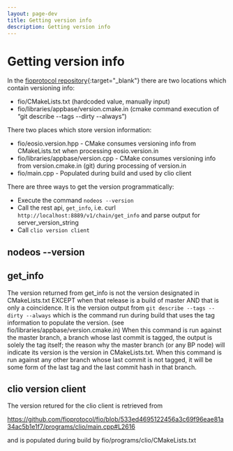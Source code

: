 ```yaml
---
layout: page-dev
title: Getting version info
description: Getting version info
---
```


# Getting version info

In the [fioprotocol repository](https://github.com/fioprotocol/fio){:target="_blank"} there are two locations which contain versioning info:

* fio/CMakeLists.txt (hardcoded value, manually input)
* fio/libraries/appbase/version.cmake.in (cmake command execution of “git describe --tags --dirty --always”) 

There two places which store version information:

* fio/eosio.version.hpp - CMake consumes versioning info from CMakeLists.txt when processing eosio.version.in
* fio/libraries/appbase/version.cpp - CMake consumes versioning info from version.cmake.in (git) during processing of version.in
* fio/main.cpp - Populated during build and used by clio client

There are three ways to get the version programmatically:
* Execute the command `nodeos --version`
* Call the rest api, `get_info`, i.e. curl `http://localhost:8889/v1/chain/get_info` and parse output for server_version_string
* Call `clio version client`

## nodeos --version

## get_info

The version returned from get_info is not the version designated in CMakeLists.txt EXCEPT when that release is a build of master AND that is only a coincidence. It is the version output from `git describe --tags --dirty --always` which is the command run during build that uses the tag information to populate the version. (see fio/libraries/appbase/version.cmake.in) 
When this command is run against the master branch, a branch whose last commit is tagged, the output is solely the tag itself; the reason why the master branch (or any BP node) will indicate its version is the version in CMakeLists.txt. When this command is run against any other branch whose last commit is not tagged, it will be some form of the last tag and the last commit hash in that branch.

## clio version client

The version retured for the clio client is retrieved from 

https://github.com/fioprotocol/fio/blob/533ed4695122456a3c69f96eae81a34ac5b1e1f7/programs/clio/main.cpp#L2616 

and is populated during build by fio/programs/clio/CMakeLists.txt

